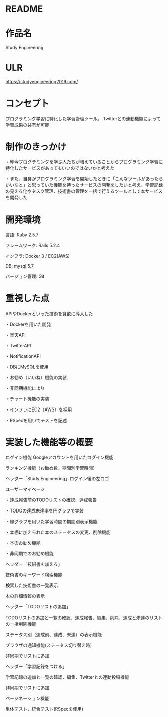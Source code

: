 # **README**

# **作品名**
Study Engineering

# **ULR**
https://studyengineering2019.com/

# **コンセプト**
プログラミング学習に特化した学習管理ツール。
Twitterとの連動機能によって学習成果の共有が可能

# **制作のきっかけ**
・昨今プログラミングを学ぶ人たちが増えていることからプログラミング学習に特化したサービスがあってもいいのではないかと考えた

・また、自身がプログラミング学習を開始したときに「こんなツールがあったらいいなと」と思っていた機能を持ったサービスの開発をしたいと考え、学習記録の見える化やタスク管理、技術書の管理を一括で行えるツールとして本サービスを開発した

# **開発環境**
言語: Ruby 2.5.7

フレームワーク: Rails 5.2.4

インフラ: Docker 3 / EC2(AWS)

DB: mysql:5.7

バージョン管理: Git

# **重視した点**
APIやDockerといった技術を貪欲に導入した

・Dockerを用いた開発

・楽天API

・TwitterAPI

・NotificationAPI

・DBにMySQLを使用

・お勧め（いいね）機能の実装

・非同期機能により

・チャート機能の実装

・インフラにEC2（AWS）を採用

・RSpecを用いてテストを記述

# **実装した機能等の概要**
ログイン機能
Googleアカウントを用いたログイン機能

ランキング機能（お勧め数、期間別学習時間）

ヘッダー「Study Engineering」ログイン後の左ロゴ

 ユーザーマイページ

 ・達成報告前のTODOリストの確認、達成報告

 ・TODOの達成未達率を円グラフで実装

 ・線グラフを用いた学習時間の期間別表示機能

 ・本棚に加えられた本のステータスの変更、削除機能

 ・本のお勧め機能

 ・非同期でのお勧め機能

ヘッダー「技術書を加える」

 技術書のキーワード検索機能

 検索した技術書の一覧表示

 本の詳細情報の表示

ヘッダー「TODOリストの追加」

 TODOリストの追加と一覧の確認、達成報告、編集、削除、達成と未達のリストの一括削除機能

 ステータス別（達成前、達成、未達）の表示機能

 ブラウザの通知機能(ステータス切り替え時)

 非同期でリストに追加

ヘッダー「学習記録をつける」

 学習記録の追加と一覧の確認、編集、Twitterとの連動投稿機能

 非同期でリストに追加

ページネーション機能

単体テスト、統合テスト(RSpecを使用)



